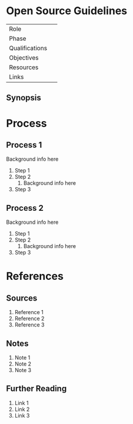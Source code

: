 # Open Source Guidelines

<table><tbody><tr><td>Role</td><td>&nbsp;</td></tr><tr><td>Phase</td><td>&nbsp;</td></tr><tr><td>Qualifications</td><td>&nbsp;</td></tr><tr><td>Objectives</td><td>&nbsp;</td></tr><tr><td>Resources</td><td>&nbsp;</td></tr><tr><td>Links</td><td>&nbsp;</td></tr></tbody></table>

## Synopsis

# Process

## Process 1

Background info here

1.  Step 1
2.  Step 2
    1.  Background info here
3.  Step 3

## Process 2

Background info here

1.  Step 1
2.  Step 2
    1.  Background info here
3.  Step 3

# References

## Sources

1.  Reference 1
2.  Reference 2
3.  Reference 3

## Notes

1.  Note 1
2.  Note 2
3.  Note 3

## Further Reading

1.  Link 1
2.  Link 2
3.  Link 3
